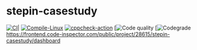 # stepin-casestudy
[![CI](https://github.com/chayvakacharla/stepin-casestudy/actions/workflows/build.yml/badge.svg)](https://github.com/chayvakacharla/stepin-casestudy/actions/workflows/build.yml)|
[![Compile-Linux](https://github.com/chayvakacharla/stepin-casestudy/actions/workflows/compile.yml/badge.svg)](https://github.com/chayvakacharla/stepin-casestudy/actions/workflows/compile.yml)
[![cppcheck-action](https://github.com/chayvakacharla/stepin-casestudy/actions/workflows/cppcheck.yml/badge.svg)](https://github.com/chayvakacharla/stepin-casestudy/actions/workflows/cppcheck.yml)
[![Code quality](https://www.code-inspector.com/project/28615/score/svg)
[![Codegrade](https://www.code-inspector.com/project/28615/status/svg)
https://frontend.code-inspector.com/public/project/28615/stepin-casestudy/dashboard
